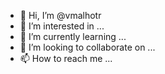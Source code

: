 - 👋 Hi, I’m @vmalhotr
- 👀 I’m interested in ...
- 🌱 I’m currently learning ...
- 💞️ I’m looking to collaborate on ...
- 📫 How to reach me ...

<!---
vmalhotr/vmalhotr is a ✨ special ✨ repository because its `README.md` (this file) appears on your GitHub profile.
You can click the Preview link to take a look at your changes.
--->
